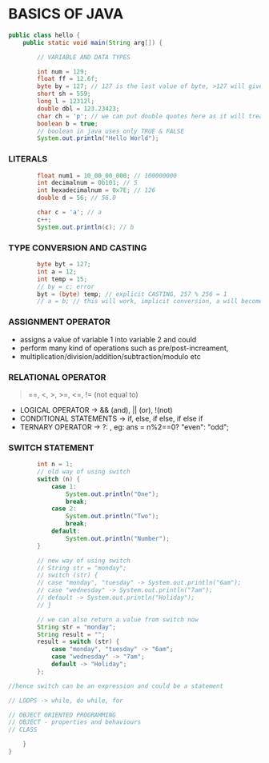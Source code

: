 
# BASICS OF JAVA

```java
public class hello {
    public static void main(String arg[]) {

        // VARIABLE AND DATA TYPES

        int num = 129;
        float ff = 12.6f;
        byte by = 127; // 127 is the last value of byte, >127 will give error
        short sh = 559;
        long l = 12312l;
        double dbl = 123.23423;
        char ch = 'p'; // we can put double quotes here as it will treat it as a string and give error
        boolean b = true;
        // boolean in java uses only TRUE & FALSE
        System.out.println("Hello World");

```

<h3>LITERALS</h3>

```java
        float num1 = 10_00_00_000; // 100000000
        int decimalnum = 0b101; // 5
        int hexadecimalnum = 0x7E; // 126
        double d = 56; // 56.0

        char c = 'a'; // a
        c++;
        System.out.println(c); // b

```

<h3> TYPE CONVERSION AND CASTING </h3>

```java
        byte byt = 127;
        int a = 12;
        int temp = 15;
        // by = c; error
        byt = (byte) temp; // explicit CASTING, 257 % 256 = 1
        // a = b; // this will work, implicit conversion, a will become 127
```

<h3> ASSIGNMENT OPERATOR </h3>

- assigns a value of variable 1 into variable 2 and could
- perform many kind of operations such as pre/post-increament,
- multiplication/division/addition/subtraction/modulo etc

<h3> RELATIONAL OPERATOR </h3> 

> ==, <, >, >=, <=, != (not equal to)

- LOGICAL OPERATOR -> && (and), || (or), !(not)
- CONDITIONAL STATEMENTS -> if, else, if else, if else if
- TERNARY OPERATOR -> ?: , eg: ans = n%2==0? "even": "odd";

<h3>SWITCH STATEMENT</h3>

```java
        int n = 1;
        // old way of using switch
        switch (n) {
            case 1:
                System.out.println("One");
                break;
            case 2:
                System.out.println("Two");
                break;
            default:
                System.out.println("Number");
        }

        // new way of using switch
        // String str = "monday";
        // switch (str) {
        // case "monday", "tuesday" -> System.out.println("6am");
        // case "wednesday" -> System.out.println("7am");
        // default -> System.out.println("Holiday");
        // }

        // we can also return a value from switch now
        String str = "monday";
        String result = "";
        result = switch (str) {
            case "monday", "tuesday" -> "6am";
            case "wednesday" -> "7am";
            default -> "Holiday";
        };

//hence switch can be an expression and could be a statement

// LOOPS -> while, do while, for

// OBJECT ORIENTED PROGRAMMING
// OBJECT - properties and behaviours
// CLASS

    }
}
```
